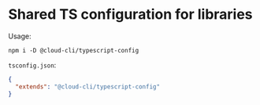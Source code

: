 # Shared TS configuration for libraries

Usage:

```
npm i -D @cloud-cli/typescript-config
```

`tsconfig.json`:

```json
{
  "extends": "@cloud-cli/typescript-config"
}
```
